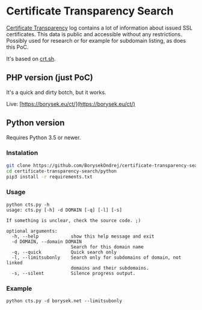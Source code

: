 # Certificate Transparency Search
[Certificate Transparency](https://www.certificate-transparency.org/) log contains a lot of information about issued SSL certificates. This data is public and accessible without any restrictions. Possibly used for research or for example for subdomain listing, as does this PoC.

It's based on [crt.sh](https://crt.sh/).

## PHP version (just PoC)

It's a quick and dirty botch, but it works.

Live: [https://borysek.eu/ct/](https://borysek.eu/ct/)

## Python version

Requires Python 3.5 or newer.

### Instalation
```bash
git clone https://github.com/BorysekOndrej/certificate-transparency-search.git
cd certificate-transparency-search/python
pip3 install -r requirements.txt
```

### Usage
```
python cts.py -h
usage: cts.py [-h] -d DOMAIN [-q] [-l] [-s]

If something is unclear, check the source code. ;)

optional arguments:
  -h, --help            show this help message and exit
  -d DOMAIN, --domain DOMAIN
                        Search for this domain name
  -q, --quick           Quick search only
  -l, --limitsubonly    Search only for subdomains of domain, not linked
                        domains and their subdomains.
  -s, --silent          Silence progress output.
```

### Example
```
python cts.py -d borysek.net --limitsubonly
```